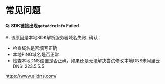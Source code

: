 # 常见问题

#### Q. SDK链接出现`getaddreinfo` Failed
A. 该原因是本地SDK解析服务器域名失败, 确认：

- 检查域名是否填写正确
- 本地PING域名是否正常
- 检查本地DNS设置是否正确，如果还是无法解决尝试修改本地DNS未阿里云DNS: 223.5.5.5

https://www.alidns.com/
